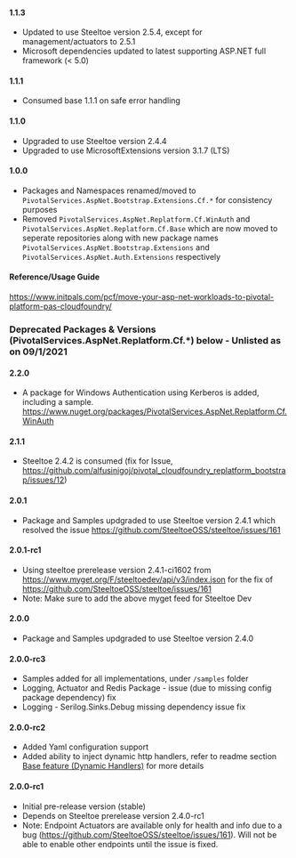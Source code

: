 #### 1.1.3
- Updated to use Steeltoe version 2.5.4, except for management/actuators to 2.5.1
- Microsoft dependencies updated to latest supporting ASP.NET full framework (< 5.0)

#### 1.1.1
- Consumed base 1.1.1 on safe error handling

#### 1.1.0
- Upgraded to use Steeltoe version 2.4.4
- Upgraded to use MicrosoftExtensions version 3.1.7 (LTS)

#### 1.0.0
- Packages and Namespaces renamed/moved to `PivotalServices.AspNet.Bootstrap.Extensions.Cf.*` for consistency purposes
- Removed `PivotalServices.AspNet.Replatform.Cf.WinAuth` and `PivotalServices.AspNet.Replatform.Cf.Base` which are now moved to seperate repositories along with new package names `PivotalServices.AspNet.Bootstrap.Extensions` and `PivotalServices.AspNet.Auth.Extensions` respectively

#### Reference/Usage Guide
https://www.initpals.com/pcf/move-your-asp-net-workloads-to-pivotal-platform-pas-cloudfoundry/

### Deprecated Packages & Versions (PivotalServices.AspNet.Replatform.Cf.*) below - Unlisted as on 09/1/2021

#### 2.2.0
- A package for Windows Authentication using Kerberos is added, including a sample. https://www.nuget.org/packages/PivotalServices.AspNet.Replatform.Cf.WinAuth

#### 2.1.1
- Steeltoe 2.4.2 is consumed (fix for Issue, https://github.com/alfusinigoj/pivotal_cloudfoundry_replatform_bootstrap/issues/12)

#### 2.0.1
- Package and Samples updgraded to use Steeltoe version 2.4.1 which resolved the issue https://github.com/SteeltoeOSS/steeltoe/issues/161

#### 2.0.1-rc1
- Using steeltoe prerelease version 2.4.1-ci1602 from https://www.myget.org/F/steeltoedev/api/v3/index.json for the fix of https://github.com/SteeltoeOSS/steeltoe/issues/161
- Note: Make sure to add the above myget feed for Steeltoe Dev

#### 2.0.0
- Package and Samples updgraded to use Steeltoe version 2.4.0

#### 2.0.0-rc3
- Samples added for all implementations, under `/samples` folder
- Logging, Actuator and Redis Package - issue (due to missing config package dependency) fix
- Logging - Serilog.Sinks.Debug missing dependency issue fix

#### 2.0.0-rc2
- Added Yaml configuration support
- Added ability to inject dynamic http handlers, refer to readme section [Base feature (Dynamic Handlers)](https://github.com/alfusinigoj/pivotal_cloudfoundry_replatform_bootstrap/#base-feature-dynamic-handlers) for more details

#### 2.0.0-rc1
- Initial pre-release version (stable)
- Depends on Steeltoe prerelease version 2.4.0-rc1
- Note: Endpoint Actuators are available only for health and info due to a bug (https://github.com/SteeltoeOSS/steeltoe/issues/161). Will not be able to enable other endpoints until the issue is fixed.

